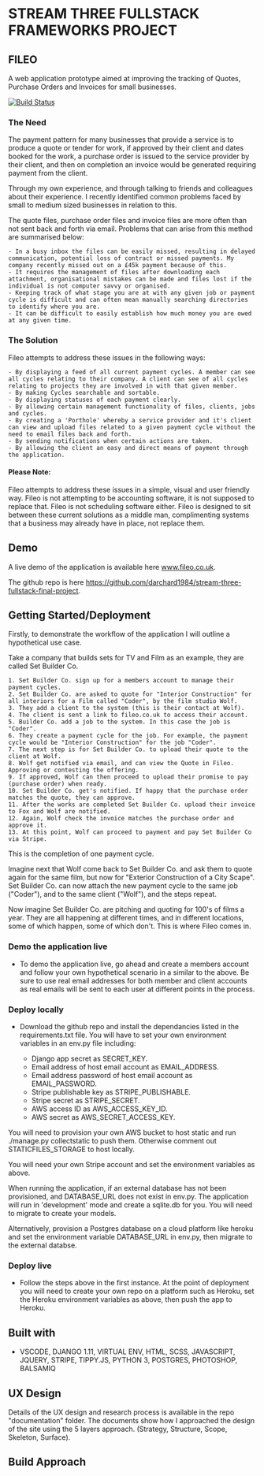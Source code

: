 # STREAM THREE FULLSTACK FRAMEWORKS PROJECT

## FILEO

A web application prototype aimed at improving the tracking of Quotes, Purchase Orders and Invoices for small businesses.

[![Build Status](https://travis-ci.org/darchard1984/stream-three-fullstack-final-project.svg?branch=master)](https://travis-ci.org/darchard1984/stream-three-fullstack-final-project)

### The Need

The payment pattern for many businesses that provide a service is to produce a quote or tender for work, if approved by their client and dates booked for the work, a purchase order is issued to the service provider by their client, and then on completion an invoice would be generated requiring payment from the client. 

Through my own experience, and through talking to friends and colleagues about their experience. I recently identified common problems faced by small to medium sized businesses in relation to this.

The quote files, purchase order files and invoice files are more often than not sent back and forth via email. Problems that can arise from this method are summarised below:

    - In a busy inbox the files can be easily missed, resulting in delayed communication, potential loss of contract or missed payments. My company recently missed out on a £45k payment because of this.
    - It requires the management of files after downloading each attachment, organisational mistakes can be made and files lost if the individual is not computer savvy or organised.
    - Keeping track of what stage you are at with any given job or payment cycle is difficult and can often mean manually searching directories to identify where you are.
    - It can be difficult to easily establish how much money you are owed at any given time.


### The Solution

Fileo attempts to address these issues in the following ways:

    - By displaying a feed of all current payment cycles. A member can see all cycles relating to their company. A client can see of all cycles relating to projects they are involved in with that given member.
    - By making Cycles searchable and sortable. 
    - By displaying statuses of each payment clearly.
    - By allowing certain management functionality of files, clients, jobs and cycles. 
    - By creating a 'Porthole' whereby a service provider and it's client can view and upload files related to a given payment cycle without the need to email files back and forth. 
    - By sending notifications when certain actions are taken.
    - By allowing the client an easy and direct means of payment through the application. 


#### Please Note:

Fileo attempts to address these issues in a simple, visual and user friendly way. Fileo is not attempting to be accounting software, it is not supposed to replace that. Fileo is not scheduling software either. Fileo is designed to sit between these current solutions as a middle man, complimenting systems that a business may already have in place, not replace them. 

## Demo

A live demo of the application is available here www.fileo.co.uk.

The github repo is here https://github.com/darchard1984/stream-three-fullstack-final-project.

## Getting Started/Deployment

Firstly, to demonstrate the workflow of the application I will outline a hypothetical use case.

Take a company that builds sets for TV and Film as an example, they are called Set Builder Co. 

    1. Set Builder Co. sign up for a members account to manage their payment cycles. 
    2. Set Builder Co. are asked to quote for "Interior Construction" for all interiors for a Film called "Coder", by the film studio Wolf.
    3. They add a client to the system (this is their contact at Wolf).
    4. The client is sent a link to fileo.co.uk to access their account.
    5. Builder Co. add a job to the system. In this case the job is "Coder". 
    6. They create a payment cycle for the job. For example, the payment cycle would be "Interior Construction" for the job "Coder".
    7. The next step is for Set Builder Co. to upload their quote to the client at Wolf.
    8. Wolf get notified via email, and can view the Quote in Fileo. Approving or contesting the offering.
    9. If approved, Wolf can then proceed to upload their promise to pay (purchase order) when ready. 
    10. Set Builder Co. get's notified. If happy that the purchase order matches the quote, they can approve. 
    11. After the works are completed Set Builder Co. upload their invoice to Fox and Wolf are notified. 
    12. Again, Wolf check the invoice matches the purchase order and approve it. 
    13. At this point, Wolf can proceed to payment and pay Set Builder Co via Stripe. 

This is the completion of one payment cycle. 

Imagine next that Wolf come back to Set Builder Co. and ask them to quote again for the same film, but now for "Exterior Construction of a City Scape". Set Builder Co. can now attach the new payment cycle to the same job ("Coder"), and to the same client ("Wolf"), and the steps repeat.

Now imagine Set Builder Co. are pitching and quoting for 100's of films a year. They are all happening at different times, and in different locations, some of which happen, some of which don't. This is where Fileo comes in. 

### Demo the application live

* To demo the application live, go ahead and create a members account and follow your own hypothetical scenario in a similar to the above. Be sure to use real email addresses for both member and client accounts as real emails will be sent to each user at different points in the process. 

###  Deploy locally

* Download the github repo and install the dependancies listed in the requirements.txt file. You will have to set your own environment variables in an env.py file including:

    - Django app secret as SECRET_KEY.
    - Email address of host email account as EMAIL_ADDRESS.
    - Email address password of host email account as EMAIL_PASSWORD.
    - Stripe publishable key as STRIPE_PUBLISHABLE.
    - Stripe secret as STRIPE_SECRET.
    - AWS access ID as AWS_ACCESS_KEY_ID. 
    - AWS secret as AWS_SECRET_ACCESS_KEY. 

You will need to provision your own AWS bucket to host static and run ./manage.py collectstatic to push them. Otherwise comment out STATICFILES_STORAGE to host locally.

You will need your own Stripe account and set the environment variables as above.

When running the application, if an external database has not been provisioned, and DATABASE_URL does not exist in env.py. The application will run in 'development' mode and create a sqlite.db for you. You will need to migrate to create your models. 

Alternatively, provision a Postgres database on a cloud platform like heroku and set the environment variable DATABASE_URL in env.py, then migrate to the external databse. 

### Deploy live

* Follow the steps above in the first instance. At the point of deployment you will need to create your own repo on a platform such as Heroku, set the Heroku environment variables as above, then push the app to Heroku.

## Built with

* VSCODE, DJANGO 1.11, VIRTUAL ENV, HTML, SCSS, JAVASCRIPT, JQUERY, STRIPE, TIPPY.JS, PYTHON 3, POSTGRES, PHOTOSHOP, BALSAMIQ

## UX Design

Details of the UX design and research process is available in the repo "documentation" folder. The documents show how I approached the design of the site using the 5 layers approach. (Strategy, Structure, Scope, Skeleton, Surface). 

## Build Approach

